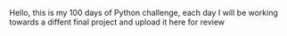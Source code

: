 Hello, this is my 100 days of Python challenge, each day I will be working towards a diffent final project and upload it here for review

